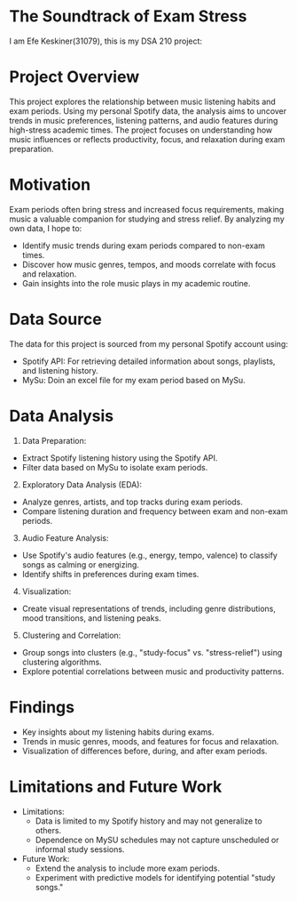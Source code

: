
# The Soundtrack of Exam Stress
I am Efe Keskiner(31079), this is my DSA 210 project:

# Project Overview 

This project explores the relationship between music listening habits and exam periods. Using my personal Spotify data, the analysis aims to uncover trends in music preferences, listening patterns, and audio features during high-stress academic times. The project focuses on understanding how music influences or reflects productivity, focus, and relaxation during exam preparation.

# Motivation 
Exam periods often bring stress and increased focus requirements, making music a valuable companion for studying and stress relief. By analyzing my own data, I hope to:

 * Identify music trends during exam periods compared to non-exam times.
 * Discover how music genres, tempos, and moods correlate with focus and relaxation.
 * Gain insights into the role music plays in my academic routine.

# Data Source 

The data for this project is sourced from my personal Spotify account using:

 * Spotify API: For retrieving detailed information about songs, playlists, and listening history.
 * MySu: Doin an excel file for my exam period based on MySu.

# Data Analysis 

1. Data Preparation:

 * Extract Spotify listening history using the Spotify API.
 * Filter data based on MySu to isolate exam periods.

2. Exploratory Data Analysis (EDA):

 * Analyze genres, artists, and top tracks during exam periods.
 * Compare listening duration and frequency between exam and non-exam periods.

3. Audio Feature Analysis:

 * Use Spotify's audio features (e.g., energy, tempo, valence) to classify songs as calming or energizing.
 * Identify shifts in preferences during exam times.

4. Visualization:

 * Create visual representations of trends, including genre distributions, mood transitions, and listening peaks.

5. Clustering and Correlation:

 * Group songs into clusters (e.g., "study-focus" vs. "stress-relief") using clustering algorithms.
 * Explore potential correlations between music and productivity patterns.

# Findings 

 * Key insights about my listening habits during exams.
 * Trends in music genres, moods, and features for focus and relaxation.
 * Visualization of differences before, during, and after exam periods.

# Limitations and Future Work

* Limitations:
   * Data is limited to my Spotify history and may not generalize to others.
   * Dependence on MySU schedules may not capture unscheduled or informal study sessions.
* Future Work:
   * Extend the analysis to include more exam periods.
   * Experiment with predictive models for identifying potential "study songs."




